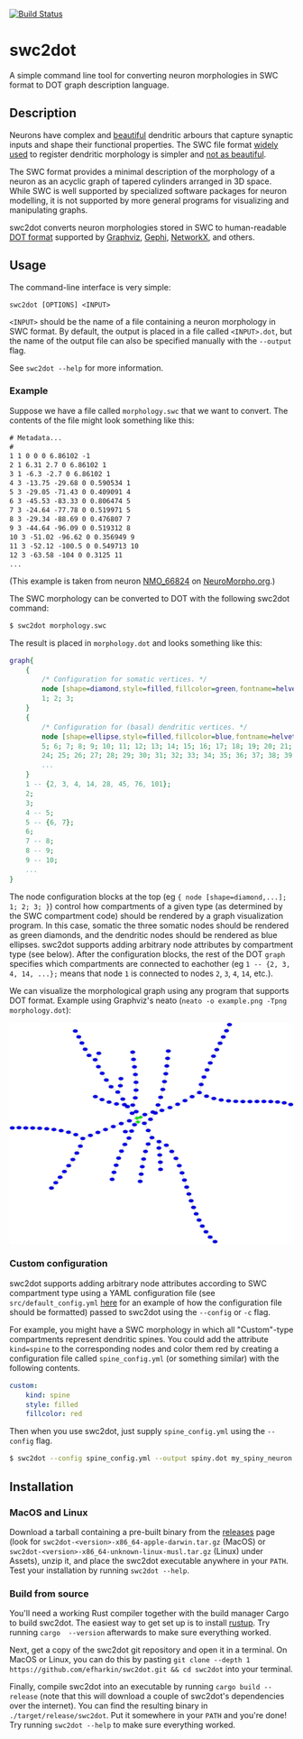 [![Build Status](https://travis-ci.com/efharkin/swc2dot.svg?token=w2Bu6kMAWz66WkG555u7&branch=master)](https://travis-ci.com/efharkin/swc2dot)

# swc2dot

A simple command line tool for converting neuron morphologies in SWC format to
DOT graph description language.

## Description

Neurons have complex and
[beautiful](https://www.nytimes.com/2018/01/18/arts/design/brain-neuroscience-santiago-ramon-y-cajal-grey-gallery.html)
dendritic arbours that capture synaptic inputs and shape their functional
properties. The SWC file format
[widely](https://alleninstitute.github.io/AllenSDK/cell_types.html#morphology-swc-files)
[used](http://www.neuromorpho.org) to register dendritic morphology is simpler
and [not as
beautiful](http://www.neuronland.org/NLMorphologyConverter/MorphologyFormats/SWC/Spec.html).

The SWC format provides a minimal description of the morphology of a neuron as
an acyclic graph of tapered cylinders arranged in 3D space. While SWC is well
supported by specialized software packages for neuron modelling, it is not
supported by more general programs for visualizing and manipulating graphs.

swc2dot converts neuron morphologies stored in SWC to human-readable [DOT
format](https://graphs.grevian.org/example) supported by
[Graphviz](https://www.graphviz.org), [Gephi](https://gephi.org),
[NetworkX](https://networkx.github.io), and others.

## Usage

The command-line interface is very simple:

```
swc2dot [OPTIONS] <INPUT>
```

`<INPUT>` should be the name of a file containing a neuron morphology in SWC
format. By default, the output is placed in a file called `<INPUT>.dot`, but
the name of the output file can also be specified manually with the `--output`
flag.

See `swc2dot --help` for more information.

### Example

Suppose we have a file called `morphology.swc` that we want to convert. The
contents of the file might look something like this:
```
# Metadata...
#
1 1 0 0 0 6.86102 -1
2 1 6.31 2.7 0 6.86102 1
3 1 -6.3 -2.7 0 6.86102 1
4 3 -13.75 -29.68 0 0.590534 1
5 3 -29.05 -71.43 0 0.409091 4
6 3 -45.53 -83.33 0 0.806474 5
7 3 -24.64 -77.78 0 0.519971 5
8 3 -29.34 -88.69 0 0.476807 7
9 3 -44.64 -96.09 0 0.519312 8
10 3 -51.02 -96.62 0 0.356949 9
11 3 -52.12 -100.5 0 0.549713 10
12 3 -63.58 -104 0 0.3125 11
...
```
(This example is taken from neuron
[NMO_66824](http://www.neuromorpho.org/neuron_info.jsp?neuron_name=N3_6) on
[NeuroMorpho.org](http://www.neuromorpho.org).)

The SWC morphology can be converted to DOT with the following swc2dot command:
```bash
$ swc2dot morphology.swc
```

The result is placed in `morphology.dot` and looks something like this:
```dot
graph{
    {
        /* Configuration for somatic vertices. */
        node [shape=diamond,style=filled,fillcolor=green,fontname=helvetica];
        1; 2; 3;
    }
    {
        /* Configuration for (basal) dendritic vertices. */
        node [shape=ellipse,style=filled,fillcolor=blue,fontname=helvetica]; 4;
        5; 6; 7; 8; 9; 10; 11; 12; 13; 14; 15; 16; 17; 18; 19; 20; 21; 22; 23;
        24; 25; 26; 27; 28; 29; 30; 31; 32; 33; 34; 35; 36; 37; 38; 39; 40; 41;
        ...
    }
    1 -- {2, 3, 4, 14, 28, 45, 76, 101};
    2;
    3;
    4 -- 5;
    5 -- {6, 7};
    6;
    7 -- 8;
    8 -- 9;
    9 -- 10;
    ...
}
```

The node configuration blocks at the top (eg `{ node [shape=diamond,...]; 1; 2;
3; }`) control how compartments of a given type (as determined by the SWC
compartment code) should be rendered by a graph visualization program. In this
case, somatic the three somatic nodes should be rendered as green diamonds, and
the dendritic nodes should be rendered as blue ellipses. swc2dot supports
adding arbitrary node attributes by compartment type (see below). After the
configuration blocks, the rest of the DOT `graph` specifies which compartments
are connected to eachother (eg `1 -- {2, 3, 4, 14, ...};` means that node `1`
is connected to nodes `2`, `3`, `4`, `14`, etc.).

We can visualize the morphological graph using any program that supports DOT
format. Example using Graphviz's neato (`neato -o example.png -Tpng
morphology.dot`):

![Example morphological graph](doc/example.png)

### Custom configuration

swc2dot supports adding arbitrary node attributes according to SWC compartment
type using a YAML configuration file (see `src/default_config.yml`
[here](src/default_config.yml) for an example of how the configuration file
should be formatted) passed to swc2dot using the `--config` or `-c` flag.

For example, you might have a SWC morphology in which all "Custom"-type
compartments represent dendritic spines. You could add the attribute
`kind=spine` to the corresponding nodes and color them red by creating a
configuration file called `spine_config.yml` (or something similar) with the
following contents.

```yaml
custom:
    kind: spine
    style: filled
    fillcolor: red
```

Then when you use swc2dot, just supply `spine_config.yml` using the `--config`
flag.

```bash
$ swc2dot --config spine_config.yml --output spiny.dot my_spiny_neuron.swc
```

## Installation

### MacOS and Linux

Download a tarball containing a pre-built binary from the
[releases](https://github.com/efharkin/swc2dot/releases) page (look for
`swc2dot-<version>-x86_64-apple-darwin.tar.gz` (MacOS) or
`swc2dot-<version>-x86_64-unknown-linux-musl.tar.gz` (Linux) under Assets),
unzip it, and place the swc2dot executable anywhere in your `PATH`. Test your
installation by running `swc2dot --help`.

### Build from source

You'll need a working Rust compiler together with the build manager Cargo to
build swc2dot. The easiest way to get set up is to install
[rustup](https://rustup.rs). Try running `cargo  --version` afterwards to make
sure everything worked.

Next, get a copy of the swc2dot git repository and open it in a terminal. On
MacOS or Linux, you can do this by pasting `git clone --depth 1
https://github.com/efharkin/swc2dot.git && cd swc2dot` into your terminal.

Finally, compile swc2dot into an executable by running `cargo build --release`
(note that this will download a couple of swc2dot's dependencies over the
internet). You can find the resulting binary in `./target/release/swc2dot`. Put
it somewhere in your `PATH` and you're done! Try running `swc2dot --help` to
make sure everything worked.

